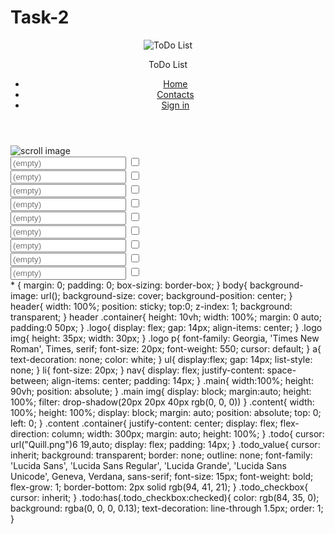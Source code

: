 # Task-2<!DOCTYPE html>
<html lang="en">
    <head>
        <meta charset="UTF-8">
        <meta http.equiv="X-UA-Compatible" content="IE=edge">
        <meta name="viewpoint" content="width=device-width, initial-scale=1.0">
        <title>ToDo List</title>
        <link rel="stylesheet" href="style.css">
    </head>
    <body>
        <header>
            <nav class="container">
                <div class="logo">
                    <img src="ToDo.png" alt="ToDo List">
                    <p>ToDo List</p>
                </div>
                <ul>
                    <a href="ToDo.html">
                        <li>Home</li>
                    </a>
                    <a href="main">
                        <li>Contacts</li>
                    </a>
                    <a href="main">
                        <li>Sign in</li>
                    </a>    
                </ul>
            </nav>
        </header>
        <div class="main">
            <img src="scroll.png" alt="scroll image">
            <div class="content">
                <div class="container">
                    <div class="todo">
                        <input class="todo_value" type="text" placeholder="(empty)">
                        <input class="todo_checkbox" type="checkbox">
                    </div>
                    <div class="todo">
                        <input class="todo_value" type="text" placeholder="(empty)">
                        <input class="todo_checkbox" type="checkbox">
                    </div>
                    <div class="todo">
                        <input class="todo_value" type="text" placeholder="(empty)">
                        <input class="todo_checkbox" type="checkbox">
                    </div>
                    <div class="todo">
                        <input class="todo_value" type="text" placeholder="(empty)">
                        <input class="todo_checkbox" type="checkbox">
                    </div>
                    <div class="todo">
                        <input class="todo_value" type="text" placeholder="(empty)">
                        <input class="todo_checkbox" type="checkbox">
                    </div>
                    <div class="todo">
                        <input class="todo_value" type="text" placeholder="(empty)">
                        <input class="todo_checkbox" type="checkbox">
                    </div>
                    <div class="todo">
                        <input class="todo_value" type="text" placeholder="(empty)">
                        <input class="todo_checkbox" type="checkbox">
                    </div>
                    <div class="todo">
                        <input class="todo_value" type="text" placeholder="(empty)">
                        <input class="todo_checkbox" type="checkbox">
                    </div>
                    <div class="todo">
                        <input class="todo_value" type="text" placeholder="(empty)">
                        <input class="todo_checkbox" type="checkbox">
                    </div>
                </div>
            </div>
        </div>
    </body>
</html>
* {
    margin: 0;
    padding: 0;
    box-sizing: border-box;
}
body{
    background-image: url();
    background-size: cover;
    background-position: center;
}
header{
    width: 100%;
    position: sticky;
    top:0;
    z-index: 1;
    background: transparent;
}
header .container{
    height: 10vh;
    width: 100%;
    margin: 0 auto;
    padding:0 50px;
}
.logo{
    display: flex;
    gap: 14px;
    align-items: center;
}
.logo img{
    height: 35px;
    width: 30px;
}
.logo p{
    font-family: Georgia, 'Times New Roman', Times, serif;
    font-size: 20px;
    font-weight: 550;
    cursor: default;
}
a{
    text-decoration: none;
    color: white;
}
ul{
    display:flex;
    gap: 14px;
    list-style: none;
}
li{
    font-size: 20px;
}
nav{
    display: flex;
    justify-content: space-between;
    align-items: center;
    padding: 14px;
}
.main{
    width:100%;
    height: 90vh;
    position: absolute;
}
.main img{
    display: block;
    margin:auto;
    height: 100%;
    filter: drop-shadow(20px 20px 40px rgb(0, 0, 0))
}
.content{
    width: 100%;
    height: 100%;
    display: block;
    margin: auto;
    position: absolute;
    top: 0;
    left: 0;
}
.content .container{
    justify-content: center;
    display: flex;
    flex-direction: column;
    width: 300px;
    margin: auto;
    height: 100%;
}
.todo{
    cursor: url("Quill.png")6 19,auto;
    display: flex;
    padding: 14px;
}
.todo_value{
    cursor: inherit;
    background: transparent;
    border: none;
    outline: none;
    font-family: 'Lucida Sans', 'Lucida Sans Regular', 'Lucida Grande', 'Lucida Sans Unicode', Geneva, Verdana, sans-serif;
    font-size: 15px;
    font-weight: bold;
    flex-grow: 1;
    border-bottom: 2px solid rgb(94, 41, 21);
}    
.todo_checkbox{
    cursor: inherit;
}
.todo:has(.todo_checkbox:checked){
    color: rgb(84, 35, 0);
    background: rgba(0, 0, 0, 0.13);
    text-decoration: line-through 1.5px;
    order: 1;
}
